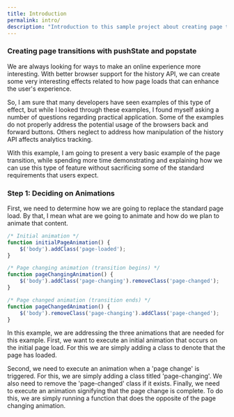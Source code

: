 ```yaml
---
title: Introduction
permalink: intro/
description: "Introduction to this sample project about creating page transition animations using the browser's history API"
---
```

### Creating page transitions with pushState and popstate

We are always looking for ways to make an online experience more interesting. With better browser support for the history API, we can create some very interesting effects related to how page loads that can enhance the user's experience.

So, I am sure that many developers have seen examples of this type of effect, but while I looked through these examples, I found myself asking a number of questions regarding practical application. Some of the examples do not properly address the potential usage of the browsers back and forward buttons. Others neglect to address how manipulation of the history API affects analytics tracking.

With this example, I am going to present a very basic example of the page transition, while spending more time demonstrating and explaining how we can use this type of feature without sacrificing some of the standard requirements that users expect.

### Step 1: Deciding on Animations

First, we need to determine how we are going to replace the standard page load. By that, I mean what are we going to animate and how do we plan to animate that content.

``` js
/* Initial animation */
function initialPageAnimation() {
    $('body').addClass('page-loaded');
}

/* Page changing animation (transition begins) */
function pageChangingAnimation() {
    $('body').addClass('page-changing').removeClass('page-changed');
}

/* Page changed animation (transition ends) */
function pageChangedAnimation() {
    $('body').removeClass('page-changing').addClass('page-changed');
}
```

In this example, we are addressing the three animations that are needed for this example. First, we want to execute an initial animation that occurs on the initial page load. For this we are simply adding a class to denote that the page has loaded.

Second, we need to execute an animation when a 'page change' is triggered. For this, we are simply adding a class titled 'page-changing'. We also need to remove the 'page-changed' class if it exists. Finally, we need to execute an animation signifying that the page change is complete. To do this, we are simply running a function that does the opposite of the page changing animation.

